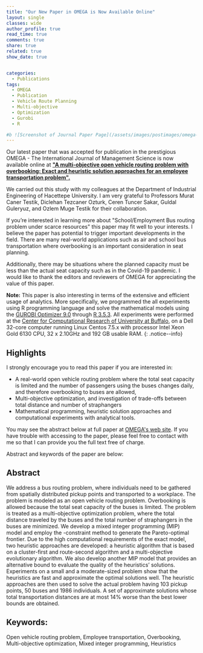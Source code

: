 ```yaml
---
title: "Our New Paper in OMEGA is Now Available Online"
layout: single
classes: wide
author_profile: true
read_time: true
comments: true
share: true
related: true
show_date: true


categories:
  - Publications
tags:
  - OMEGA
  - Publication
  - Vehicle Route Planning
  - Multi-objective
  - Optimization
  - Gurobi
  - R

#b ![Screenshot of Journal Paper Page](/assets/images/postimages/omega-bus.png){: .align-right} 
---
```




Our latest paper that was accepted for publication in the prestigious OMEGA - The International Journal of Management Science is now available online at **["A multi-objective open vehicle routing problem with overbooking: Exact and heuristic solution approaches for an employee transportation problem".](https://www.sciencedirect.com/science/article/pii/S0305048321001961#! "link to journal paper page")**

We carried out this study with my colleagues at the Department of Industrial Engineering of Hacettepe University. I am very grateful to Professors Murat Caner Testik, Diclehan Tezcaner Ozturk, Ceren Tuncer Sakar, Guldal Guleryuz, and Ozlem Muge Testik for their collaboration.

If you’re interested in learning more about "School/Employment Bus routing problem under scarce resources" this paper may fit well to your interests. I believe the paper has potential to trigger important developments in the field. There are many real-world applications such as air and school bus transportation where overbooking is an important consideration in seat planning.

Additionally, there may be situations where the planned capacity must be less  than the actual seat capacity such as in the Covid-19 pandemic. I would like to thank the editors and reviewers of OMEGA for appreciating the value of this paper.


<i class="far fa-sticky-note"></i> **Note:** This paper is also interesting in terms of the extensive and efficient usage of analytics. More specifically, we programmed the all experiments using R programming language and solve the mathematical models using the [GUROBI Optimizer 9.0](https://www.gurobi.com/) through [R 3.5.3](https://www.r-project.org/). All experiments were performed at the [Center for Computational Research of University at Buffalo](http://hdl.handle.net/10477/79221), on a Dell 32-core computer running Linux Centos 7.5.x with processor Intel Xeon Gold 6130 CPU, 32 x 2.10GHz and 192 GB usable RAM.
{: .notice--info}

## Highlights

I strongly encourage you to read this paper if you are interested in:
 - A real-world open vehicle routing problem where the total seat capacity is limited and the number of passengers using the buses changes daily, and therefore overbooking to buses are allowed,
 - Multi-objective optimization, and investigation of trade-offs between total distance and number of straphangers
 - Mathematical programming, heuristic solution approaches and computational experiments with analytical tools.


You may see the abstract below at full paper at [OMEGA's web site](https://www.sciencedirect.com/science/article/pii/S0305048321001961#!). If you have trouble with accessing to the paper, please feel free to contact with me so that I can provide you the full text free of charge.

Abstract and keywords of the paper are below:

## Abstract

We address a bus routing problem, where individuals need to be gathered from spatially distributed pickup points and transported to a workplace. The problem is modeled as an open vehicle routing problem. Overbooking is allowed because the total seat capacity of the buses is limited. The problem is treated as a multi-objective optimization problem, where the total distance traveled by the buses and the total number of straphangers in the buses are minimized. We develop a mixed integer programming (MIP) model and employ the -constraint method to generate the Pareto-optimal frontier. Due to the high computational requirements of the exact model, two heuristic approaches are developed: a heuristic algorithm that is based on a cluster-first and route-second algorithm and a multi-objective evolutionary algorithm. We also develop another MIP model that provides an alternative bound to evaluate the quality of the heuristics’ solutions. Experiments on a small and a moderate-sized problem show that the heuristics are fast and approximate the optimal solutions well. The heuristic approaches are then used to solve the actual problem having 103 pickup points, 50 buses and 1986 individuals. A set of approximate solutions whose total transportation distances are at most 14% worse than the best lower bounds are obtained.

## Keywords:
Open vehicle routing problem, Employee transportation, Overbooking, Multi-objective optimization, Mixed integer programming, Heuristics
